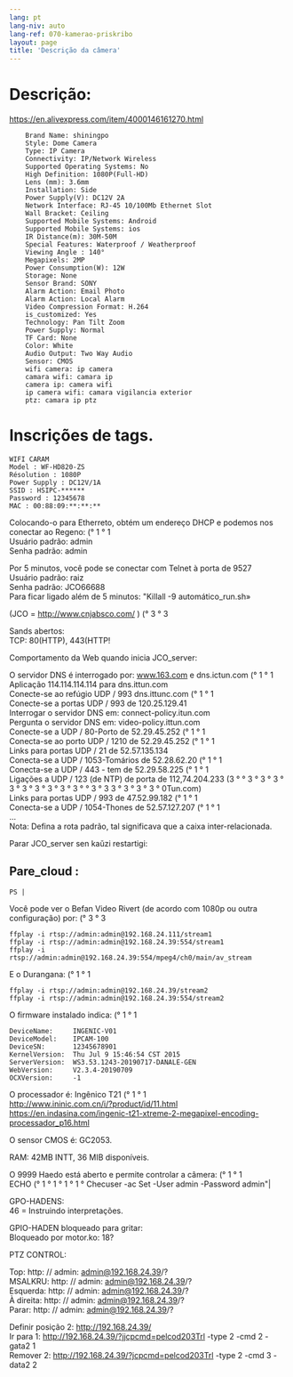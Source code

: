 ```yaml
---
lang: pt
lang-niv: auto
lang-ref: 070-kamerao-priskribo
layout: page
title: 'Descrição da câmera'
---
```




# Descrição:
https://en.alivexpress.com/item/4000146161270.html
```
    Brand Name: shiningpo
    Style: Dome Camera
    Type: IP Camera
    Connectivity: IP/Network Wireless
    Supported Operating Systems: No
    High Definition: 1080P(Full-HD)
    Lens (mm): 3.6mm
    Installation: Side
    Power Supply(V): DC12V 2A
    Network Interface: RJ-45 10/100Mb Ethernet Slot
    Wall Bracket: Ceiling
    Supported Mobile Systems: Android
    Supported Mobile Systems: ios
    IR Distance(m): 30M-50M
    Special Features: Waterproof / Weatherproof
    Viewing Angle : 140°
    Megapixels: 2MP
    Power Consumption(W): 12W
    Storage: None
    Sensor Brand: SONY
    Alarm Action: Email Photo
    Alarm Action: Local Alarm
    Video Compression Format: H.264
    is_customized: Yes
    Technology: Pan Tilt Zoom
    Power Supply: Normal
    TF Card: None
    Color: White
    Audio Output: Two Way Audio
    Sensor: CMOS
    wifi camera: ip camera
    camara wifi: camara ip
    camera ip: camera wifi
    ip camera wifi: camara vigilancia exterior
    ptz: camara ip ptz
```

# Inscrições de tags.
```
WIFI CARAM
Model : WF-HD820-ZS
Résolution : 1080P
Power Supply : DC12V/1A
SSID : HSIPC-******
Password : 12345678
MAC : 00:88:09:**:**:**
```

Colocando-o para Etherreto, obtém um endereço DHCP e podemos nos conectar ao Regeno: (° 1 ° 1  
Usuário padrão: admin  
Senha padrão: admin  

Por 5 minutos, você pode se conectar com Telnet à porta de 9527  
Usuário padrão: raiz  
Senha padrão: JCO66688  
Para ficar ligado além de 5 minutos: "Killall -9 automático_run.sh»  
  
  
(JCO = http://www.cnjabsco.com/ )  (° 3 ° 3

Sands abertos:    
TCP: 80(HTTP), 443(HTTP!      

Comportamento da Web quando inicia JCO_server:  
  
  
O servidor DNS é interrogado por: www.163.com e dns.ictun.com (° 1 ° 1  
Aplicação 114.114.114.114 para dns.ittun.com  
Conecte-se ao refúgio UDP / 993 dns.ittunc.com (° 1 ° 1  
Conecte-se a portas UDP / 993 de 120.25.129.41  
Interrogar o servidor DNS em: connect-policy.itun.com  
Pergunta o servidor DNS em: video-policy.ittun.com  
Conecte-se a UDP / 80-Porto de 52.29.45.252 (° 1 ° 1  
Conecta-se ao porto UDP / 1210 de 52.29.45.252 (° 1 ° 1  
Links para portas UDP / 21 de 52.57.135.134  
Conecta-se a UDP / 1053-Tomários de 52.28.62.20 (° 1 ° 1  
Conecta-se a UDP / 443 - tem de 52.29.58.225 (° 1 ° 1  
Ligações a UDP / 123 (de NTP) de porta de 112,74.204.233 (3 ° ° 3 ° 3 ° 3 ° 3 ° 3 ° 3 ° 3 ° 3 ° 3 ° ° 3 ° 3 3 ° 3 ° 3 ° 3 ° 0Tun.com)  
Links para portas UDP / 993 de 47.52.99.182 (° 1 ° 1  
Conecta-se a UDP / 1054-Thones de 52.57.127.207 (° 1 ° 1  
...  
Nota: Defina a rota padrão, tal significava que a caixa inter-relacionada.    

Parar JCO_server sen kaŭzi restartigi:  
  
  
## Pare_cloud :  
```
PS | 
```

Você pode ver o Befan Video Rivert (de acordo com 1080p ou outra configuração) por: (° 3 ° 3  
```
ffplay -i rtsp://admin:admin@192.168.24.111/stream1
ffplay -i rtsp://admin:admin@192.168.24.39:554/stream1
ffplay -i rtsp://admin:admin@192.168.24.39:554/mpeg4/ch0/main/av_stream
```

E o Durangana: (° 1 ° 1
```
ffplay -i rtsp://admin:admin@192.168.24.39/stream2
ffplay -i rtsp://admin:admin@192.168.24.39:554/stream2
```

O firmware instalado indica: (° 1 ° 1
```
DeviceName:     INGENIC-V01
DeviceModel:    IPCAM-100
DeviceSN:       12345678901
KernelVersion:  Thu Jul 9 15:46:54 CST 2015
ServerVersion:  WS3.53.1243-20190717-DANALE-GEN
WebVersion:     V2.3.4-20190709
OCXVersion:     -1
```

O processador é: Ingênico T21 (° 1 ° 1  
http://www.ininic.com.cn/i/?product/id/11.html  
https://en.indasina.com/ingenic-t21-xtreme-2-megapixel-encoding-processador_p16.html  
  
  

O sensor CMOS é: GC2053.   

RAM: 42MB INTT, 36 MIB disponíveis.    

O 9999 Haedo está aberto e permite controlar a câmera: (° 1 ° 1  
ECHO (° 1 ° 1 ° 1 ° 1 ° Checuser -ac Set -User admin -Password admin"|    

GPO-HADENS:  
46 = Instruindo interpretações.    

GPIO-HADEN bloqueado para gritar:  
Bloqueado por motor.ko: 18?   

PTZ CONTROL:  

Top: http: // admin: admin@192.168.24.39/?   
MSALKRU: http: // admin: admin@192.168.24.39/?   
Esquerda: http: // admin: admin@192.168.24.39/?   
À direita: http: // admin: admin@192.168.24.39/?   
Parar: http: // admin: admin@192.168.24.39/?   

Definir posição 2: http://192.168.24.39/  
Ir para 1: http://192.168.24.39/?jjcpcmd=pelcod203Trl -type 2 -cmd 2 -gata2 1  
Remover 2: http://192.168.24.39/?jcpcmd=pelcod203Trl -type 2 -cmd 3 -data2 2  



